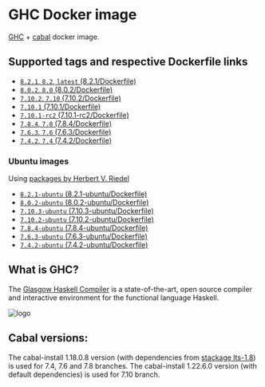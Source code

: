 # GHC Docker image

[GHC](https://www.haskell.org/ghc/) + [cabal](https://www.haskell.org/cabal/) docker image.

## Supported tags and respective Dockerfile links

- [`8.2.1`, `8.2`, `latest` (8.2.1/Dockerfile)](https://github.com/phadej/docker-ghc/blob/master/8.2.1/Dockerfile)
- [`8.0.2`, `8.0` (8.0.2/Dockerfile)](https://github.com/phadej/docker-ghc/blob/master/8.0.2/Dockerfile)
- [`7.10.2`, `7.10` (7.10.2/Dockerfile)](https://github.com/phadej/docker-ghc/blob/master/7.10.2/Dockerfile)
- [`7.10.1` (7.10.1/Dockerfile)](https://github.com/phadej/docker-ghc/blob/master/7.10.1/Dockerfile)
- [`7.10.1-rc2` (7.10.1-rc2/Dockerfile)](https://github.com/phadej/docker-ghc/blob/master/7.10.1-rc2/Dockerfile)
- [`7.8.4`, `7.8` (7.8.4/Dockerfile)](https://github.com/phadej/docker-ghc/blob/master/7.8.4/Dockerfile)
- [`7.6.3`, `7.6` (7.6.3/Dockerfile)](https://github.com/phadej/docker-ghc/blob/master/7.6.3/Dockerfile)
- [`7.4.2`, `7.4` (7.4.2/Dockerfile)](https://github.com/phadej/docker-ghc/blob/master/7.4.2/Dockerfile)

### Ubuntu images

Using [packages by Herbert V. Riedel](https://launchpad.net/~hvr/+archive/ubuntu/ghc)

- [`8.2.1-ubuntu` (8.2.1-ubuntu/Dockerfile)](https://github.com/phadej/docker-ghc/blob/master/8.2.1-ubuntu/Dockerfile)
- [`8.0.2-ubuntu` (8.0.2-ubuntu/Dockerfile)](https://github.com/phadej/docker-ghc/blob/master/8.0.2-ubuntu/Dockerfile)
- [`7.10.3-ubuntu` (7.10.3-ubuntu/Dockerfile)](https://github.com/phadej/docker-ghc/blob/master/7.10.3-ubuntu/Dockerfile)
- [`7.10.2-ubuntu` (7.10.2-ubuntu/Dockerfile)](https://github.com/phadej/docker-ghc/blob/master/7.10.2-ubuntu/Dockerfile)
- [`7.8.4-ubuntu` (7.8.4-ubuntu/Dockerfile)](https://github.com/phadej/docker-ghc/blob/master/7.8.4-ubuntu/Dockerfile)
- [`7.6.3-ubuntu` (7.6.3-ubuntu/Dockerfile)](https://github.com/phadej/docker-ghc/blob/master/7.6.3-ubuntu/Dockerfile)
- [`7.4.2-ubuntu` (7.4.2-ubuntu/Dockerfile)](https://github.com/phadej/docker-ghc/blob/master/7.4.2-ubuntu/Dockerfile)

## What is GHC?

The [Glasgow Haskell Compiler](https://www.haskell.org/ghc/) is a state-of-the-art, open source compiler and interactive environment for the functional language Haskell.

![logo](https://raw.githubusercontent.com/phadej/docker-ghc/master/logo.png)

## Cabal versions:

The cabal-install 1.18.0.8 version (with dependencies from [stackage lts-1.8](http://www.stackage.org/snapshot/lts-1.8)) is used for 7.4, 7.6 and 7.8 branches.
The cabal-install 1.22.6.0 version (with default dependencies) is used for 7.10 branch.
